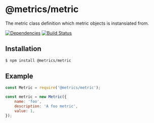 # @metrics/metric

The metric class definition which metric objects is instansiated from.

[![Dependencies](https://img.shields.io/david/metrics-js/metric.svg?style=flat-square)](https://david-dm.org/metrics-js/metric)
[![Build Status](http://img.shields.io/travis/metrics-js/metric/master.svg?style=flat-square)](https://travis-ci.org/metrics-js/metric)

## Installation

```bash
$ npm install @metrics/metric
```

## Example

```js
const Metric = require('@metrics/metric');

const metric = new Metric({
    name: 'foo',
    description: 'A foo metric',
    value: 1,
});
```